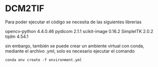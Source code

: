 # DCM2TIF
Para poder ejecutar el código se necesita de las siguientes librerias

opencv-python   4.4.0.46
pydicom         2.1.1
scikit-image    0.16.2
SimpleITK       2.0.2
tqdm            4.54.1

sin embargo, también se puede crear un ambiente virtual con conda, mediante el archivo .yml, solo es necesario
ejecutar el comando
```
conda env create -f environment.yml
```
